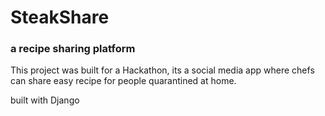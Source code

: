 # SteakShare  

### a recipe sharing platform 

This project was built for a Hackathon, its a social media app where chefs can share easy recipe for people quarantined at home.  

built with Django
